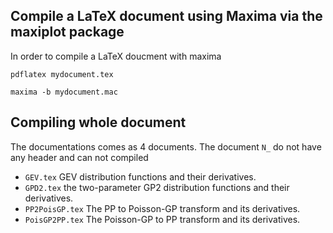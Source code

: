Compile a LaTeX document using Maxima via the **maxiplot** package
------------------------------------------------------------------

In order to compile a LaTeX doucment with maxima

    pdflatex mydocument.tex

    maxima -b mydocument.mac

Compiling whole document
------------------------

The documentations comes as 4 documents. The document `N_` do not have
any header and can not compiled

-   `GEV.tex` GEV distribution functions and their derivatives.
-   `GPD2.tex` the two-parameter GP2 distribution functions and their
    derivatives.
-   `PP2PoisGP.tex` The PP to Poisson-GP transform and its derivatives.
-   `PoisGP2PP.tex` The Poisson-GP to PP transform and its derivatives.
